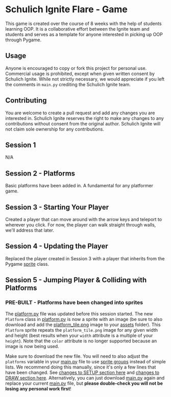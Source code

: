 # Schulich Ignite Flare - Game
This game is created over the course of 8 weeks with the help of students learning OOP. It is a collaborative effort between the Ignite team and students and serves as a template for anyone interested in picking up OOP through Pygame.

## Usage
Anyone is encouraged to copy or fork this project for personal use. Commercial usage is prohibited, except when given written consent by Schulich Ignite. While not strictly necessary, we would appreciate if you left the comments in `main.py` crediting the Schulich Ignite team.

## Contributing
You are welcome to create a pull request and add any changes you are interested in. Schulich Ignite reserves the right to make any changes to any contributions without consent from the original author. Schulich Ignite will not claim sole ownership for any contributions.

## Session 1
N/A

## Session 2 - Platforms
Basic platforms have been added in. A fundamental for any platformer game.

## Session 3 - Starting Your Player
Created a player that can move around with the arrow keys and teleport to wherever you click.
For now, the player can walk straight through walls, we'll address that later.

## Session 4 - Updating the Player
Replaced the player created in Session 3 with a player that inherits from the Pygame [sprite](https://www.pygame.org/docs/ref/sprite.html#pygame.sprite.Sprite) class.

## Session 5 - Jumping Player & Colliding with Platforms
### PRE-BUILT - Platforms have been changed into sprites
The [platform.py](platform.py) file was updated before this session started. The new `Platform` class in [platform.py](platform.py) is now a sprite with an image (be sure to also download and add the [platform_tile.png](assets/platform_tile.png) image to your [assets](assets) folder). This `Platform` sprite repeats the `platform_tile.png` image for any given width and height (best results when your `width` attribute is a multiple of your `height`). Note that the `color` attribute is no longer supported because an image is now being used.

Make sure to download the new file. You will need to also adjust the `platforms` variable in your [main.py](main.py) file to use [sprite groups](https://www.pygame.org/docs/ref/sprite.html#pygame.sprite.Group) instead of simple lists. We recommend doing this manually, since it's only a few lines that have been changed. See [changes to SETUP section here](https://github.com/Schulich-Ignite/flare/pull/15/files#diff-b1e8d3adfde20e6d1ec6a75976923fefcf1105bd0ac301404adba2bf76b59557R28-R38) and [changes to DRAW section here](https://github.com/Schulich-Ignite/flare/pull/15/files#diff-b1e8d3adfde20e6d1ec6a75976923fefcf1105bd0ac301404adba2bf76b59557R86). Alternatively, you can just download [main.py](main.py) again and replace your current [main.py](main.py) file, but **please double-check you will not be losing any personal work first**!
